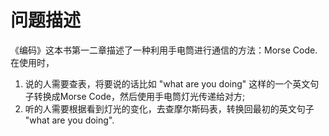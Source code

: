 # 问题描述
《编码》这本书第一二章描述了一种利用手电筒进行通信的方法：Morse Code. 在使用时，
1. 说的人需要查表，将要说的话比如 "what are you doing" 这样的一个英文句子转换成Morse Code，然后使用手电筒灯光传递给对方;
2. 听的人需要根据看到灯光的变化，去查摩尔斯码表，转换回最初的英文句子 "what are you doing".

